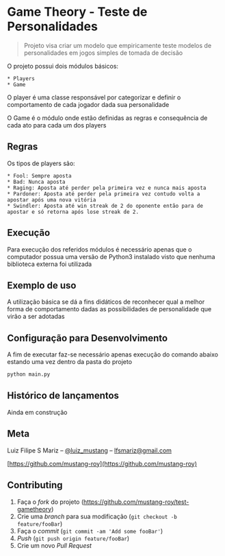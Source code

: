 # Game Theory - Teste de Personalidades
> Projeto visa criar um modelo que empiricamente teste modelos de personalidades em jogos simples de tomada de decisão

O projeto possui dois módulos básicos:

    * Players
    * Game

O player é uma classe responsável por categorizar e definir o comportamento de cada jogador dada sua personalidade

O Game é o módulo onde estão definidas as regras e consequência de cada ato para cada um dos players

## Regras

Os tipos de players são:

    * Fool: Sempre aposta
    * Bad: Nunca aposta
    * Raging: Aposta até perder pela primeira vez e nunca mais aposta 
    * Pardoner: Aposta até perder pela primeira vez contudo volta a apostar após uma nova vitória
    * Swindler: Aposta até win streak de 2 do oponente então para de apostar e só retorna após lose streak de 2. 


## Execução

Para execução dos referidos módulos é necessário apenas que o computador possua uma versão de Python3 instalado visto que nenhuma biblioteca externa foi utilizada

## Exemplo de uso

A utilização básica se dá a fins didáticos de reconhecer qual a melhor forma de comportamento dadas as possibilidades de personalidade que virão a ser adotadas 

## Configuração para Desenvolvimento

A fim de executar faz-se necessário apenas execução do comando abaixo estando uma vez dentro da pasta do projeto

```sh
python main.py
```

## Histórico de lançamentos

Ainda em construção

## Meta

Luiz Filipe S Mariz – [@luiz_mustang](https://twitter.com/luiz_mustang) – lfsmariz@gmail.com


[https://github.com/mustang-roy](https://github.com/mustang-roy)

## Contributing

1. Faça o _fork_ do projeto (<https://github.com/mustang-roy/test-gametheory>)
2. Crie uma _branch_ para sua modificação (`git checkout -b feature/fooBar`)
3. Faça o _commit_ (`git commit -am 'Add some fooBar'`)
4. _Push_ (`git push origin feature/fooBar`)
5. Crie um novo _Pull Request_

